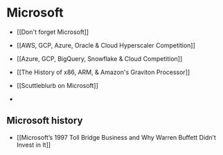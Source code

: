 # Microsoft

- [[Don't forget Microsoft]]
- [[AWS, GCP, Azure, Oracle & Cloud Hyperscaler Competition]]
- [[Azure, GCP, BigQuery, Snowflake & Cloud Competition]]
- [[The History of x86, ARM, & Amazon's Graviton Processor]]


- [[Scuttleblurb on Microsoft]]
- 


## Microsoft history
- [[Microsoft’s 1997 Toll Bridge Business and Why Warren Buffett Didn’t Invest in It]]
